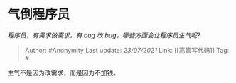 # 气倒程序员
*程序员，有需求做需求，有 bug 改 bug，哪些方面会让程序员生气呢?*

> Author: #Anonymity
> Last update: *23/07/2021* 
> Link: [[高管写代码]]
> Tag: #

 
生气不是因为改需求，而是因为不加钱。



